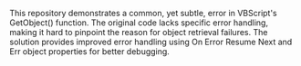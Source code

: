 This repository demonstrates a common, yet subtle, error in VBScript's GetObject() function. The original code lacks specific error handling, making it hard to pinpoint the reason for object retrieval failures. The solution provides improved error handling using On Error Resume Next and Err object properties for better debugging.